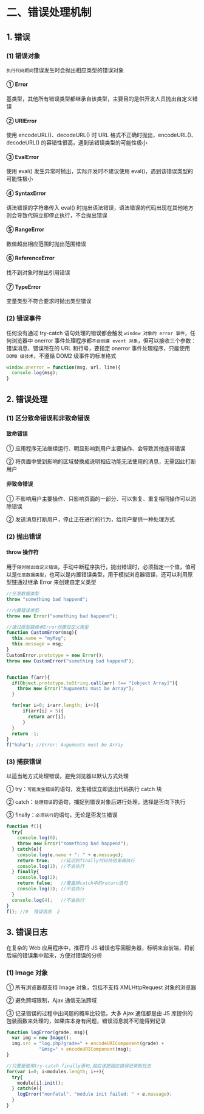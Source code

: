 # 二、错误处理机制

## 1. 错误

### (1) 错误对象

`执行代码期间`错误发生时会抛出相应类型的错误对象

#### ① Error

基类型，其他所有错误类型都继承自该类型，主要目的是供开发人员抛出自定义错误

#### ② URIError

使用 encodeURL()、decodeURL() 时 URL 格式不正确时抛出，encodeURL()、decodeURL() 的容错性很高，遇到该错误类型的可能性极小

#### ③ EvalError

使用 eval() 发生异常时抛出，实际开发时不建议使用 eval()，遇到该错误类型的可能性极小

#### ④ SyntaxError

语法错误的字符串传入 eval() 时抛出语法错误，语法错误的代码出现在其他地方则会导致代码立即停止执行，不会抛出错误

#### ⑤ RangeError

数值超出相应范围时抛出范围错误

#### ⑥ ReferenceError

找不到对象时抛出引用错误

#### ⑦ TypeError

变量类型不符合要求时抛出类型错误

### (2) 错误事件

任何没有通过 try-catch 语句处理的错误都会触发 `window 对象的 error 事件`，任何浏览器中 onerror 事件处理程序都`不会创建 event 对象`，但可以接收三个参数：错误消息、错误所在的 URL 和行号，要指定 onerror 事件处理程序，只能使用 `DOM0 级技术`，不遵循 DOM2 级事件的标准格式

```js
window.onerror = function(msg, url, line){
  console.log(msg);
}
```

## 2. 错误处理

### (1) 区分致命错误和非致命错误

#### 致命错误

① 应用程序无法继续运行、明显影响到用户主要操作、会导致其他连带错误

② 将页面中受到影响的区域替换成说明相应功能无法使用的消息，无需因此打断用户

#### 非致命错误

① 不影响用户主要操作、只影响页面的一部分、可以恢复、重复相同操作可以消除错误

② 发送消息打断用户，停止正在进行的行为，给用户提供一种处理方式

### (2) 抛出错误

#### throw 操作符

用于`随时抛出自定义错误`，手动中断程序执行，抛出错误时，必须指定一个值，值可以是`任意数据类型`，也可以是内置错误类型，用于模拟浏览器错误，还可以利用原型链通过继承 Error 来创建自定义类型

```js
//任意数据类型
throw "something bad happend";

//内置错误类型
throw new Error("something bad happend");

//通过原型链继承Error创建自定义类型
function CustomError(msg){
  this.name = "myMsg";
  this.message = msg;
}
CustomError.prototype = new Error();
throw new CustomError("something bad happend");


function f(arr){
  if(Object.prototype.toString.call(arr) !== "[object Array]"){
    throw new Error("Auguments must be Array");
  }

  for(var i=0; i<arr.length; i++){
      if(arr[i] > 5){
        return arr[i];
      }
  }
  return -1;
}
f("haha"); //Error: Auguments must be Array
```

### (3) 捕获错误

以适当地方式处理错误，避免浏览器以默认方式处理

① try：`可能发生错误`的语句，发生错误立即退出代码执行 catch 块

② catch：`处理错误`的语句，捕捉到错误对象后进行处理，选择是否向下执行

③ finally：`必须执行`的语句，无论是否发生错误

```js
function f(){
  try{
    console.log(0);
    throw new Error("something bad happend");
  } catch(e){
    console.log(e.name + ": " + e.message);
    return true;    //延迟到finally代码块结束再执行
    console.log(1); //不会执行
  } finally{
    console.log(2);
    return false;   //覆盖掉catch中的return语句
    console.log(3); //不会执行
  }
  console.log(4);   //不会执行
}
f(); //0  错误信息  2
```

## 3. 错误日志

在复杂的 Web 应用程序中，推荐将 JS 错误也写回服务器，标明来自前端，将前后端的错误集中起来，方便对错误的分析

### (1) Image 对象

① 所有浏览器都支持 Image 对象，包括不支持 XMLHttpRequest 对象的浏览器

② 避免跨域限制，Ajax 通信无法跨域

③ 记录错误的过程中出问题的概率比较低，大多 Ajax 通信都是由 JS 库提供的包装函数来处理的，如果库本身有问题，错误消息就不可能得到记录

```js
function logError(grade, msg){
  var img = new Image();
  img.src = "log.php?grade=" + encodeURIComponent(grade) + 
            "&msg=" + encodeURIComponent(msg);
}

//只要是使用try-catch-finally语句,就应该把相应错误记录到日志
for(var i=0; i<modules.length; i++){
  try{
    module[i].init();
  } catch(e){
    logError("nonfatal", "module init failed: " + e.massage);
  }
}
```
